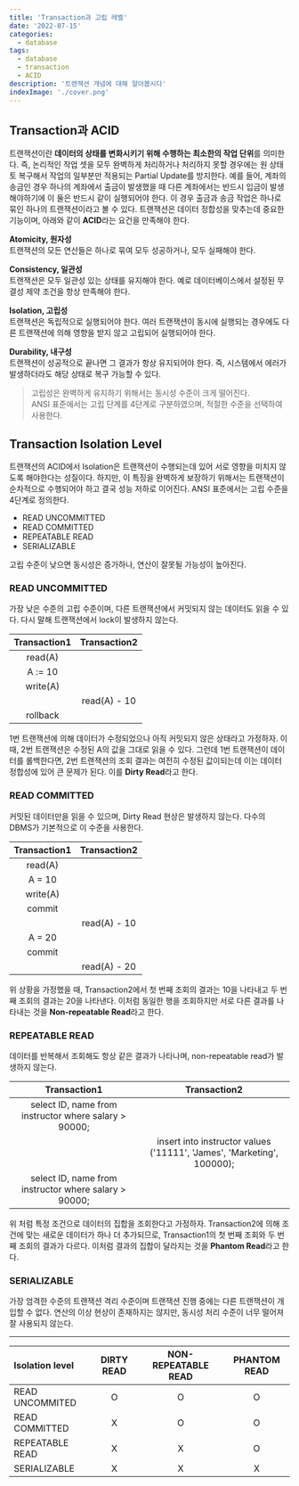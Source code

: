 ```yaml
---
title: 'Transaction과 고립 레벨'
date: '2022-07-15'
categories:
  - database
tags:
  - database
  - transaction
  - ACID
description: '트랜잭션 개념에 대해 알아봅시다'
indexImage: './cover.png'
---
```


## Transaction과 ACID  

트랜잭션이란 **데이터의 상태를 변화시키기 위해 수행하는 최소한의 작업 단위**를 의미한다. 
즉, 논리적인 작업 셋을 모두 완벽하게 처리하거나 처리하지 못할 경우에는 원 상태토 복구해서 작업의 일부분만 적용되는 Partial Update를 방지한다. 
예를 들어, 계좌의 송금인 경우 하나의 계좌에서 출금이 발생했을 때 다른 계좌에서는 반드시 입금이 발생해야하기에 이 둘은 반드시 같이 실행되어야 한다. 이 경우 출금과 송금 작업은 하나로 묶인 하나의 트랜잭션이라고 볼 수 있다. 
트랜잭션은 데이터 정합성을 맞추는데 중요한 기능이며, 아래와 같이 **ACID**라는 요건을 만족해야 한다. 

**Atomicity, 원자성**  
트랜잭션의 모든 연산들은 하나로 묶여 모두 성공하거나, 모두 실패해야 한다. 

**Consistency, 일관성**  
트랜잭션은 모두 일관성 있는 상태를 유지해야 한다. 
예로 데이터베이스에서 설정된 무결성 제약 조건을 항상 만족해야 한다. 

**Isolation, 고립성**  
트랜잭션은 독립적으로 실행되어야 한다. 
여러 트랜잭션이 동시에 실행되는 경우에도 다른 트랜잭션에 의해 영향을 받지 않고 고립되어 실행되어야 한다. 

**Durability, 내구성**  
트랜잭션이 성공적으로 끝나면 그 결과가 항상 유지되어야 한다. 
즉, 시스템에서 에러가 발생하더라도 해당 상태로 복구 가능할 수 있다. 

> 고립성은 완벽하게 유지하기 위해서는 동시성 수준이 크게 떨어진다.  
> ANSI 표준에서는 고립 단계를 4단계로 구분하였으며, 적절한 수준을 선택하여 사용한다.  

## Transaction Isolation Level  

트랜잭션의 ACID에서 Isolation은 트랜잭션이 수행되는데 있어 서로 영향을 미치지 않도록 해야한다는 성질이다. 
하지만, 이 특징을 완벽하게 보장하기 위해서는 트랜잭션이 순차적으로 수행되어야 하고 결국 성능 저하로 이어진다. 
ANSI 표준에서는 고립 수준을 4단계로 정의한다. 

- READ UNCOMMITTED
- READ COMMITTED
- REPEATABLE READ
- SERIALIZABLE

고립 수준이 낮으면 동시성은 증가하나, 연산이 잘못될 가능성이 높아진다. 

### READ UNCOMMITTED

가장 낮은 수준의 고립 수준이며, 다른 트랜잭션에서 커밋되지 않는 데이터도 읽을 수 있다. 
다시 말해 트랜잭션에서 lock이 발생하지 않는다. 

|Transaction1|Transaction2|
|:---:|:---:|
|read(A)||
|A := 10||
|write(A)||
||read(A) - 10|
|rollback||

1번 트랜잭션에 의해 데이터가 수정되었으나 아직 커밋되지 않은 상태라고 가정하자. 
이 때, 2번 트랜잭션은 수정된 A의 값을 그대로 읽을 수 있다. 
그런데 1번 트랜잭션이 데이터를 롤백한다면, 2번 트랜잭션의 조회 결과는 여전히 수정된 값이되는데 이는 데이터 정합성에 있어 큰 문제가 된다. 
이를 **Dirty Read**라고 한다. 

### READ COMMITTED  

커밋된 데이터만을 읽을 수 있으며, Dirty Read 현상은 발생하지 않는다. 
다수의 DBMS가 기본적으로 이 수준을 사용한다. 

|Transaction1|Transaction2|
|:---:|:---:|
|read(A)||
|A = 10||
|write(A)||
|commit||
||read(A) - 10|
|A = 20||
|commit||
||read(A) - 20|

위 상황을 가정했을 때, Transaction2에서 첫 번째 조회의 결과는 10을 나타내고 두 번째 조회의 결과는 20을 나타낸다. 
이처럼 동일한 행을 조회하지만 서로 다른 결과를 나타내는 것을 **Non-repeatable Read**라고 한다. 

### REPEATABLE READ

데이터를 반복해서 조회해도 항상 같은 결과가 나타나며, non-repeatable read가 발생하지 않는다. 

|Transaction1|Transaction2|
|:---:|:---:|
|select ID, name from instructor where salary > 90000;||
||insert into instructor values ('11111', 'James', 'Marketing', 100000);|
|select ID, name from instructor where salary > 90000;||

위 처럼 특정 조건으로 데이터의 집합을 조회한다고 가정하자. 
Transaction2에 의해 조건에 맞는 새로운 데이터가 하나 더 추가되므로, 
Transaction1의 첫 번째 조회와 두 번째 조회의 결과가 다르다. 
이처럼 결과의 집합이 달라지는 것을 **Phantom Read**라고 한다. 

### SERIALIZABLE  

가장 엄격한 수준의 트랜잭션 격리 수준이며 트랜잭션 진행 중에는 다른 트랜잭션이 개입할 수 없다. 
연산의 이상 현상이 존재하지는 않지만, 동시성 처리 수준이 너무 떨어져 잘 사용되지 않는다. 

---------

|Isolation level|DIRTY READ|NON-REPEATABLE READ|PHANTOM READ|
|:---|:---:|:---:|:---:|
|READ UNCOMMITED|O|O|O|
|READ COMMITTED|X|O|O|
|REPEATABLE READ|X|X|O|
|SERIALIZABLE|X|X|X|
